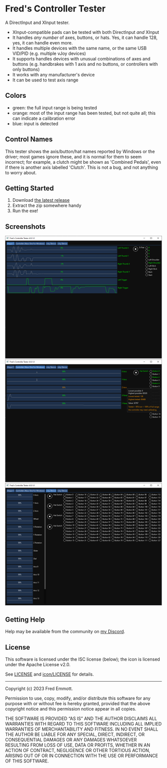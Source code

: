 # Fred's Controller Tester

A DirectInput and XInput tester.

- XInput-compatible pads can be tested with both DirectInput *and* XInput
- It handles *any number* of axes, buttons, or hats. Yes, it can handle 128, yes, it can handle even more.
- It handles multiple devices with the same name, or the same USB VID/PID (e.g. multiple vJoy devices)
- It supports handles devices with unusual combinations of axes and buttons (e.g. handbrakes with 1 axis and no buttons, or controllers with only buttons)
- It works with any manufacturer's device
- It can be used to test axis range

## Colors

- green: the full input range is being tested
- orange: most of the input range has been tested, but not quite all; this can indicate a calibration error
- blue: input is detected

## Control Names

This tester shows the axis/button/hat names reported by Windows or the driver; most games ignore these, and it is normal for them to seem incorrect; for example, a clutch might be shown as 'Combined Pedals', even if there is another axis labelled 'Clutch'. This is not a bug, and not anything to worry about.

## Getting Started

1. Download [the latest release](https://github.com/fredemmott/Freds-Controller-Tester/releases/latest)
2. Extract the zip somewhere handy
3. Run the exe!

## Screenshots

![XInput Pad](docs/xinput.png)
![A near-full-range warning on an XBox pad via DirectInput](docs/dinput-xpad-warning.png)
![Lots of axes, buttons, and hats](docs/vjoy-128.png)

## Getting Help

Help may be available from the community on [my Discord](https://go.fredemmott.com/discord).

## License

This software is licensed under the ISC license (below); the icon is licensed under the Apache License v2.0.

See [LICENSE](LICENSE) and [icon/LICENSE](icon/LICENSE) for details.

---

Copyright (c) 2023 Fred Emmott.

Permission to use, copy, modify, and/or distribute this software for any purpose
with or without fee is hereby granted, provided that the above copyright notice
and this permission notice appear in all copies.

THE SOFTWARE IS PROVIDED “AS IS” AND THE AUTHOR DISCLAIMS ALL WARRANTIES WITH
REGARD TO THIS SOFTWARE INCLUDING ALL IMPLIED WARRANTIES OF MERCHANTABILITY AND
FITNESS. IN NO EVENT SHALL THE AUTHOR BE LIABLE FOR ANY SPECIAL, DIRECT,
INDIRECT, OR CONSEQUENTIAL DAMAGES OR ANY DAMAGES WHATSOEVER RESULTING FROM LOSS
OF USE, DATA OR PROFITS, WHETHER IN AN ACTION OF CONTRACT, NEGLIGENCE OR OTHER
TORTIOUS ACTION, ARISING OUT OF OR IN CONNECTION WITH THE USE OR PERFORMANCE OF
THIS SOFTWARE.